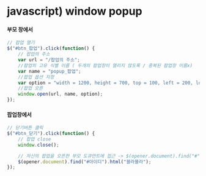 # javascript) window popup



#### 부모 창에서

```javascript
// 팝업 열기
$("#btn_팝업").click(function() {		
    // 팝업의 주소
    var url = "/팝업의 주소";
    //팝업의 고유 식별 이름 ( 두개의 팝업창이 열리지 않도록 / 중복된 팝업창 이름x)
    var name = "popup_팝업";
    //팝업 옵션 지정
    var option = "width = 1200, height = 700, top = 100, left = 200, location = no"
    //팝업 오픈
    window.open(url, name, option);			
});
```





#### 팝업창에서

```javascript
// 닫기버튼 클릭
$("#btn_닫기").click(function() {
    // 팝업 close
    window.close();		

    // 자신의 팝업을 오픈한 부모 도큐먼트에 접근 -> $(opener.document).find("#")
    $(opener.document).find("#아이디").html("블라블라");
});
```

